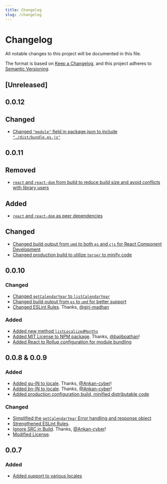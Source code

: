 ```yaml
---
title: Changelog
slug: /changelog
---
```


# Changelog

All notable changes to this project will be documented in this file.

The format is based on [Keep a Changelog](https://keepachangelog.com/en/1.0.0/), and this project adheres to [Semantic Versioning](https://semver.org/spec/v2.0.0.html).

## [Unreleased]

## 0.0.12

## Changed
- [Changed `"module"` field in package.json to include `"./dist/bundle.es.js"`](https://github.com/9mbs/calendar-widgets/issues/140)

## 0.0.11

## Removed
- [`react` and `react-dom` from build to reduce build size and avoid conflicts with library users](https://github.com/9mbs/calendar-widgets/issues/124)

## Added
- [`react` and `react-dom` as peer dependencies](https://github.com/9mbs/calendar-widgets/issues/124)

## Changed
- [Changed build output from `umd` to both `es` and `cjs` for React Component Development](https://github.com/9mbs/calendar-widgets/issues/121)
- [Changed production build to utilize `terser` to minify code](https://github.com/9mbs/calendar-widgets/issues/121)

## 0.0.10

### Changed
- [Changed `getCalendarYear` to `listCalendarYear`](https://github.com/9mbs/calendar-widgets/issues/130)
- [Changed build output from `es` to `umd` for better support](https://github.com/9mbs/calendar-widgets/issues/120)
- [Changed ESLint Rules](https://github.com/9mbs/calendar-widgets/issues/97). Thanks, [@giri-madhan](https://github.com/giri-madhan)

### Added
- [Added new method `listLocalizedMonths`](https://github.com/9mbs/calendar-widgets/issues/121)
- [Added MIT License to NPM package](https://github.com/9mbs/calendar-widgets/issues/125). Thanks, [@bajibpathan](https://github.com/bajibpathan)!
- [Added React to Rollup configuration for module bundling](https://github.com/9mbs/calendar-widgets/issues/121)

## 0.0.8 & 0.0.9

### Added 

- [Added gu-IN to locale](https://github.com/9mbs/calendar-widgets/pull/94). Thanks, [@Ankan-cyber](https://github.com/Ankan-cyber)!
- [Added bn-IN to locale](https://github.com/9mbs/calendar-widgets/pull/95). Thanks, [@Ankan-cyber](https://github.com/Ankan-cyber)!
- [Added production configuration build, minified distributable code](https://github.com/9mbs/calendar-widgets/issues/102)

### Changed

- [Simplified the `getCalendarYear` Error handling and response object](https://github.com/9mbs/calendar-widgets/issues/81)
- [Strengthened ESLint Rules](https://github.com/9mbs/calendar-widgets/issues/57).
- [Ignore SRC in Build](https://github.com/9mbs/calendar-widgets/issues/80). Thanks, [@Ankan-cyber](https://github.com/Ankan-cyber)!
- [Modified License](https://github.com/9mbs/calendar-widgets/issues/104).

## 0.0.7

### Added 

- [Added support to various locales](https://github.com/9mbs/calendar-widgets/issues/59)

